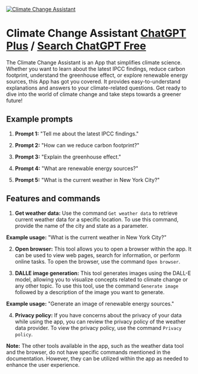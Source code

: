 
[![Climate Change Assistant](https://files.oaiusercontent.com/file-oT2lMv6h8vzbVGE25KFyjqLf?se=2123-10-16T13%3A35%3A41Z&sp=r&sv=2021-08-06&sr=b&rscc=max-age%3D31536000%2C%20immutable&rscd=attachment%3B%20filename%3Dfea42aa4-104e-4177-8b0e-8a0f6a9d4778.png&sig=Og2745nH49VP82yK8ZvDYutxpbzoOa48h5/Iql91jQs%3D)](https://chat.openai.com/g/g-0BOzT8eon-climate-change-assistant)

# Climate Change Assistant [ChatGPT Plus](https://chat.openai.com/g/g-0BOzT8eon-climate-change-assistant) / [Search ChatGPT Free](https://gptcall.net/index.html#/?search=Climate%20Change%20Assistant)

The Climate Change Assistant is an App that simplifies climate science. Whether you want to learn about the latest IPCC findings, reduce carbon footprint, understand the greenhouse effect, or explore renewable energy sources, this App has got you covered. It provides easy-to-understand explanations and answers to your climate-related questions. Get ready to dive into the world of climate change and take steps towards a greener future!

## Example prompts

1. **Prompt 1:** "Tell me about the latest IPCC findings."

2. **Prompt 2:** "How can we reduce carbon footprint?"

3. **Prompt 3:** "Explain the greenhouse effect."

4. **Prompt 4:** "What are renewable energy sources?"

5. **Prompt 5:** "What is the current weather in New York City?"

## Features and commands

1. **Get weather data:** Use the command `Get weather data` to retrieve current weather data for a specific location. To use this command, provide the name of the city and state as a parameter.

**Example usage:** "What is the current weather in New York City?"

2. **Open browser:** This tool allows you to open a browser within the app. It can be used to view web pages, search for information, or perform online tasks. To open the browser, use the command `Open browser`.

3. **DALLE image generation:** This tool generates images using the DALL-E model, allowing you to visualize concepts related to climate change or any other topic. To use this tool, use the command `Generate image` followed by a description of the image you want to generate. 

**Example usage:** "Generate an image of renewable energy sources."

4. **Privacy policy:** If you have concerns about the privacy of your data while using the app, you can review the privacy policy of the weather data provider. To view the privacy policy, use the command `Privacy policy`.

**Note:** The other tools available in the app, such as the weather data tool and the browser, do not have specific commands mentioned in the documentation. However, they can be utilized within the app as needed to enhance the user experience.


